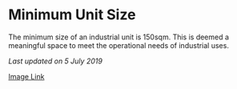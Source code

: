 # Minimum Unit Size

The minimum size of an industrial unit is 150sqm. This is deemed a meaningful space to meet the operational needs of industrial uses.

*Last updated on 5 July 2019*

[Image Link](https://www.ura.gov.sg/-/media/Corporate/Guidelines/Development-control/Industrial/B104_Minimum_Unit_Size.jpg?h=100%25&w=100%25)
